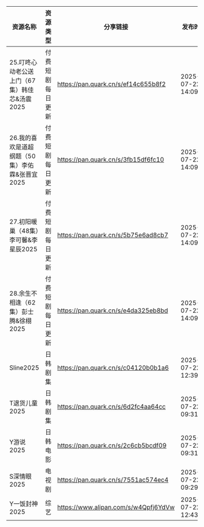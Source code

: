 | 资源名称                         | 资源类型     | 分享链接                                 | 发布时间                |
| ---------------------------- | -------- | ------------------------------------ | ------------------- |
| 25.叮咚心动老公送上门（67集）韩佳芯&汤震2025  | 付费短剧每日更新 | https://pan.quark.cn/s/ef14c655b8f2  | 2025-07-22 14:09:56 |
| 26.我的喜欢是道超纲题（50集）李佑霖&张晋宜2025 | 付费短剧每日更新 | https://pan.quark.cn/s/3fb15df6fc10  | 2025-07-22 14:09:46 |
| 27.初阳暖巢（48集）李可馨&李星辰2025      | 付费短剧每日更新 | https://pan.quark.cn/s/5b75e6ad8cb7  | 2025-07-22 14:09:37 |
| 28.余生不相逢（62集）彭士腾&徐栩2025      | 付费短剧每日更新 | https://pan.quark.cn/s/e4da325eb8bd  | 2025-07-22 14:09:28 |
| Sline2025                    | 日韩剧集     | https://pan.quark.cn/s/c04120b0b1a6  | 2025-07-22 12:39:14 |
| T退货儿童2025                    | 日韩剧集     | https://pan.quark.cn/s/6d2fc4aa64cc  | 2025-07-22 09:31:30 |
| Y游说2025                      | 日韩电影     | https://pan.quark.cn/s/2c6cb5bcdf09  | 2025-07-22 09:31:21 |
| S深情眼2025                     | 电视剧      | https://pan.quark.cn/s/7551ac574ec4  | 2025-07-22 09:29:11 |
| Y一饭封神2025                    | 综艺       | https://www.alipan.com/s/w4Qpfj6YdVw | 2025-07-22 12:43:21 |
